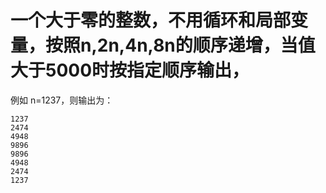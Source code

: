# 一个大于零的整数，不用循环和局部变量，按照n,2n,4n,8n的顺序递增，当值大于5000时按指定顺序输出，

例如 n=1237，则输出为：


```
1237
2474
4948
9896
9896
4948
2474
1237
```

